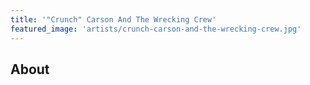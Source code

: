 ```yaml
---
title: '"Crunch" Carson And The Wrecking Crew'
featured_image: 'artists/crunch-carson-and-the-wrecking-crew.jpg'
---
```


## About


